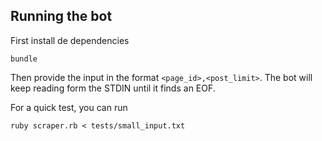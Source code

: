 ## Running the bot

First install de dependencies

```
bundle
```

Then provide the input in the format `<page_id>,<post_limit>`. The bot will keep reading form the STDIN until it finds an EOF.

For a quick test, you can run

```ruby scraper.rb < tests/small_input.txt```
